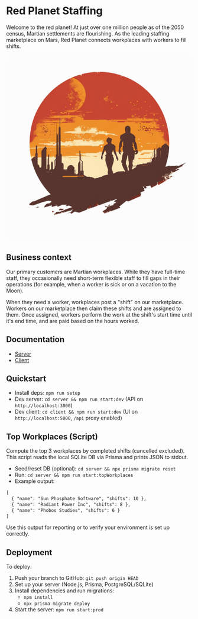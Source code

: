 # Red Planet Staffing

Welcome to the red planet! At just over one million people as of the 2050 census, Martian settlements are flourishing. As the leading staffing marketplace on Mars, Red Planet connects workplaces with workers to fill shifts.

![Red Planet Staffing](./assets/red-planet.webp)

## Business context

Our primary customers are Martian workplaces. While they have full-time staff, they occasionally need short-term flexible staff to fill gaps in their operations (for example, when a worker is sick or on a vacation to the Moon).

When they need a worker, workplaces post a "shift" on our marketplace. Workers on our marketplace then claim these shifts and are assigned to them. Once assigned, workers perform the work at the shift's start time until it's end time, and are paid based on the hours worked.

## Documentation

- [Server](./server/README.md)
- [Client](./client/README.md)

## Quickstart

- Install deps: `npm run setup`
- Dev server: `cd server && npm run start:dev` (API on `http://localhost:3000`)
- Dev client: `cd client && npm run start:dev` (UI on `http://localhost:5000`, `/api` proxy enabled)

## Top Workplaces (Script)

Compute the top 3 workplaces by completed shifts (cancelled excluded). This script reads the local SQLite DB via Prisma and prints JSON to stdout.

- Seed/reset DB (optional): `cd server && npx prisma migrate reset`
- Run: `cd server && npm run start:topWorkplaces`
- Example output:

```
[
  { "name": "Sun Phosphate Software", "shifts": 10 },
  { "name": "Radiant Power Inc", "shifts": 8 },
  { "name": "Phobos Studies", "shifts": 6 }
]
```

Use this output for reporting or to verify your environment is set up correctly.

## Deployment

To deploy:
1. Push your branch to GitHub: `git push origin HEAD`
2. Set up your server (Node.js, Prisma, PostgreSQL/SQLite)
3. Install dependencies and run migrations:
   - `npm install`
   - `npx prisma migrate deploy`
4. Start the server: `npm run start:prod`
